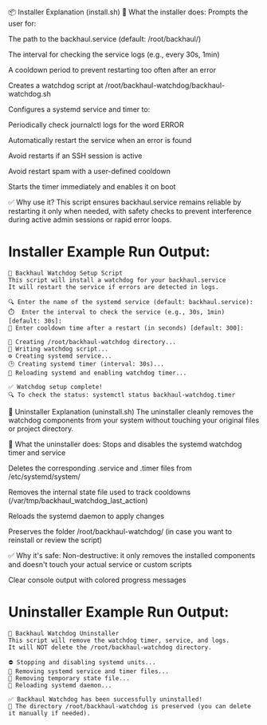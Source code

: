 📦 Installer Explanation (install.sh)
🔧 What the installer does:
Prompts the user for:

The path to the backhaul.service (default: /root/backhaul/)

The interval for checking the service logs (e.g., every 30s, 1min)

A cooldown period to prevent restarting too often after an error

Creates a watchdog script at /root/backhaul-watchdog/backhaul-watchdog.sh

Configures a systemd service and timer to:

Periodically check journalctl logs for the word ERROR

Automatically restart the service when an error is found

Avoid restarts if an SSH session is active

Avoid restart spam with a user-defined cooldown

Starts the timer immediately and enables it on boot

✅ Why use it?
This script ensures backhaul.service remains reliable by restarting it only when needed, with safety checks to prevent interference during active admin sessions or rapid error loops.

# Installer Example Run Output:
    🔧 Backhaul Watchdog Setup Script
    This script will install a watchdog for your backhaul.service
    It will restart the service if errors are detected in logs.

    🔍 Enter the name of the systemd service (default: backhaul.service): 
    ⏱️  Enter the interval to check the service (e.g., 30s, 1min) [default: 30s]: 
    🛑 Enter cooldown time after a restart (in seconds) [default: 300]: 

    📁 Creating /root/backhaul-watchdog directory...
    📝 Writing watchdog script...
    ⚙️ Creating systemd service...
    🕒 Creating systemd timer (interval: 30s)...
    🔄 Reloading systemd and enabling watchdog timer...

    ✅ Watchdog setup complete!
    🔍 To check the status: systemctl status backhaul-watchdog.timer

🧹 Uninstaller Explanation (uninstall.sh)
The uninstaller cleanly removes the watchdog components from your system without touching your original files or project directory.

🧽 What the uninstaller does:
Stops and disables the systemd watchdog timer and service

Deletes the corresponding .service and .timer files from /etc/systemd/system/

Removes the internal state file used to track cooldowns (/var/tmp/backhaul_watchdog_last_action)

Reloads the systemd daemon to apply changes

Preserves the folder /root/backhaul-watchdog/ (in case you want to reinstall or review the script)

✅ Why it's safe:
Non-destructive: it only removes the installed components and doesn't touch your actual service or custom scripts

Clear console output with colored progress messages
# Uninstaller Example Run Output:
    🧹 Backhaul Watchdog Uninstaller
    This script will remove the watchdog timer, service, and logs.
    It will NOT delete the /root/backhaul-watchdog directory.

    ⛔ Stopping and disabling systemd units...
    🧽 Removing systemd service and timer files...
    🧹 Removing temporary state file...
    🔄 Reloading systemd daemon...

    ✅ Backhaul Watchdog has been successfully uninstalled!
    📁 The directory /root/backhaul-watchdog is preserved (you can delete it manually if needed).
